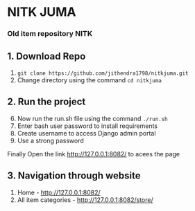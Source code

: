 # NITK JUMA
### Old item repository NITK


## 1. Download Repo
1. ```git clone https://github.com/jithendra1798/nitkjuma.git```
2. Change directory using the command ```cd nitkjuma```

## 2. Run the project
6. Now run the run.sh file using the command ```./run.sh```
7. Enter bash user password to install requirements
8. Create username to access Django admin portal
9. Use a strong password

Finally Open the link http://127.0.0.1:8082/ to acees the page

## 3. Navigation through website
1. Home - http://127.0.0.1:8082/
2. All item categories - http://127.0.0.1:8082/store/
